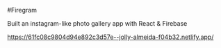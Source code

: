 #Firegram

Built an instagram-like photo gallery app with React & Firebase

https://61fc08c9804d94e892c3d57e--jolly-almeida-f04b32.netlify.app/